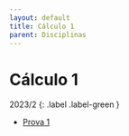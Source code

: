 ```yaml
---
layout: default
title: Cálculo 1
parent: Disciplinas
---
```


# Cálculo 1

2023/2
{: .label .label-green }

- [Prova 1](2023/2/prova1.pdf)
